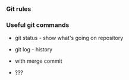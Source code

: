 ### Git rules

### Useful git commands
- git status - show what's going on repository
- git log - history
- with merge commit

- ???